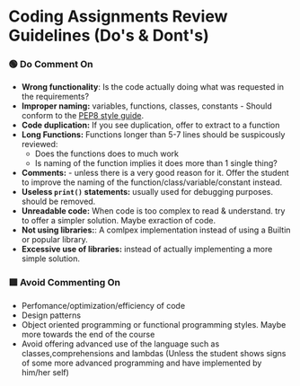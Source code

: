 # Coding Assignments Review Guidelines (Do's & Dont's)

### 🟢 Do Comment On
* **Wrong functionality**: Is the code actually doing what was requested in the requirements?
* **Improper naming:** variables, functions, classes, constants - Should conform to the [PEP8 style guide](https://www.python.org/dev/peps/pep-0008/).
* **Code duplication:** If you see duplication, offer to extract to a function
* **Long Functions:** Functions longer than 5-7 lines should be suspicously reviewed:
    *  Does the functions does to much work
    *  Is naming of the function implies it does more than 1 single thing? 
* **Comments:**  - unless there is a very good reason for it. Offer the student to improve the naming of the function/class/variable/constant instead.
* **Useless `print()` statements:** usually used for debugging purposes. should be removed.
* **Unreadable code:** When code is too complex to read & understand. try to offer a simpler solution. Maybe exraction of code.
* **Not using libraries:**: A comlpex implementation instead of using a Builtin or popular library.
* **Excessive use of libraries:** instead of actually implementing a more simple solution.


### 🟥 Avoid Commenting On

* Perfomance/optimization/efficiency of code
* Design patterns
* Object oriented programming or functional programming styles. Maybe more towards the end of the course
* Avoid offering advanced use of the language such as classes,comprehensions and lambdas (Unless the student shows signs of some more advanced programming and have implemented by him/her self)
